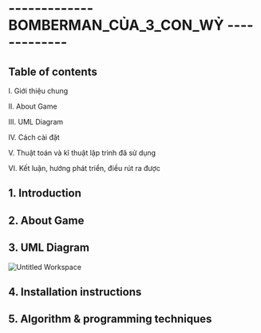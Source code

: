 # ------------- BOMBERMAN_CỦA_3_CON_WỶ -------------

## Table of contents
I. Giới thiệu chung

II. About Game

III. UML Diagram

IV. Cách cài đặt

V. Thuật toán và kĩ thuật lập trình đã sử dụng

VI. Kết luận, hướng phát triển, điều rút ra được

## 1. Introduction

## 2. About Game

## 3. UML Diagram
![Untitled Workspace](https://user-images.githubusercontent.com/100185884/197350219-35673018-6ed7-4f77-b935-281a9822938c.png)

## 4. Installation instructions

## 5. Algorithm & programming techniques

